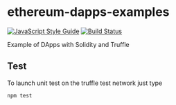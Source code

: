 # ethereum-dapps-examples

[![JavaScript Style Guide](https://img.shields.io/badge/code_style-standard-brightgreen.svg)](https://standardjs.com)
[![Build Status](https://travis-ci.org/francesco-strazzullo/ethereum-dapps-examples.svg?branch=master)](https://travis-ci.org/francesco-strazzullo/ethereum-dapps-examples)

Example of DApps with Solidity and Truffle

## Test

To launch unit test on the truffle test network just type

    npm test
